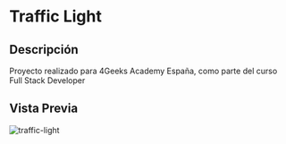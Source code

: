 # Traffic Light

## Descripción

Proyecto realizado para 4Geeks Academy España, como parte del curso Full Stack Developer


## Vista Previa

![traffic-light](https://user-images.githubusercontent.com/48163915/59816320-a7195000-92e9-11e9-8357-3787bcfa0035.gif)
